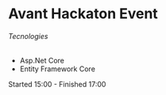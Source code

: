 # Avant Hackaton Event

###### Tecnologies
  * Asp.Net Core
  * Entity Framework Core

Started 15:00 - Finished 17:00
